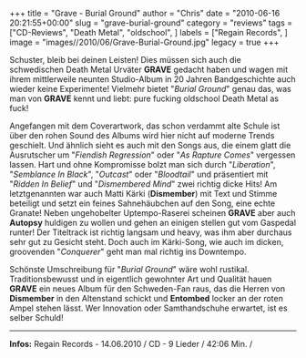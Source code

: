 +++
title = "Grave - Burial Ground"
author = "Chris"
date = "2010-06-16 20:21:55+00:00"
slug = "grave-burial-ground"
category = "reviews"
tags = ["CD-Reviews", "Death Metal", "oldschool", ]
labels = ["Regain Records", ]
image = "images//2010/06/Grave-Burial-Ground.jpg"
legacy = true
+++

Schuster, bleib bei deinen Leisten! Dies müssen sich auch die schwedischen Death Metal Urväter **GRAVE** gedacht haben und wagen mit ihrem mittlerweile neunten Studio-Album in 20 Jahren Bandgeschichte auch wieder keine Experimente! Vielmehr bietet "_Burial Ground_" genau das, was man von **GRAVE** kennt und liebt: pure fucking oldschool Death Metal as fuck!

Angefangen mit dem Coverartwork, das schon verdammt alte Schule ist über den rohen Sound des Albums wird hier nicht auf moderne Trends geschielt. Und ähnlich sieht es auch mit den Songs aus, die einem glatt die Ausrutscher um "_Fiendish Regression_" oder "_As Rapture Comes_" vergessen lassen. Hart und ohne Kompromisse bolzt man sich durch "_Liberation_", "_Semblance In Black_", "_Outcast_" oder "_Bloodtail_" und präsentiert mit "_Ridden In Belief_" und "_Dismembered Mind_" zwei richtig dicke Hits! Am letztgenannten war auch Matti Kärki (**Dismember**) mit Text und Stimme beteiligt und setzt ein feines Sahnehäubchen auf den Song, eine echte Granate!
Neben ungehobelter Uptempo-Raserei scheinen **GRAVE** aber auch **Autopsy** huldigen zu wollen und gehen an einigen stellen gut vom Gaspedal runter! Der Titeltrack ist richtig langsam und heavy, was ihm aber durchaus sehr gut zu Gesicht steht. Doch auch im Kärki-Song, wie auch im dicken, groovenden "_Conquerer_" geht man mal richtig ins Downtempo.

Schönste Umschreibung für "_Burial Ground_" wäre wohl rustikal. Traditionsbewusst und in eigentlich gewohnter Art und Qualität hauen **GRAVE** ein neues Album für den Schweden-Fan raus, das die Herren von **Dismember** in den Altenstand schickt und **Entombed** locker an der roten Ampel stehen lässt. Wer Innovation oder Samthandschuhe erwartet, ist es selber Schuld!





---
**Infos:**
Regain Records - 14.06.2010 / 
CD - 9 Lieder / 42:06 Min. / 
